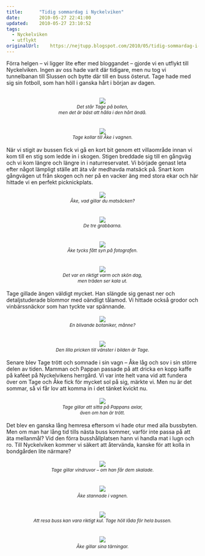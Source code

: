 ```yaml
---
title:		"Tidig sommardag i Nyckelviken"
date:		2010-05-27 22:41:00
updated:	2010-05-27 23:10:52
tags: 
  - Nyckelviken
  - utflykt	
originalUrl:	https://nejtupp.blogspot.com/2010/05/tidig-sommardag-i-nyckelviken.html
---
```


Förra helgen – vi ligger lite efter med bloggandet – gjorde vi en utflykt till Nyckelviken. Ingen av oss hade varit där tidigare, men nu tog vi tunnelbanan till Slussen och bytte där till en buss österut. Tage hade med sig sin fotboll, som han höll i ganska hårt i början av dagen.<br><br><div style="text-align: center;"><img src="../../../../img/Utflykt+till+Nyckelviken-_MG_9820.jpg"><br><span style="font-size:85%;"><span style="font-style: italic;">Det står Tage på bollen,<br>men det är bäst att hålla i den hårt ändå.</span></span><br></div><br><br><div style="text-align: center;"><img src="../../../../img/Utflykt+till+Nyckelviken-_MG_9826.jpg"><br><span style="font-size:85%;"><span style="font-style: italic;">Tage kollar till Åke i vagnen.</span></span><br></div><br>När vi stigit av bussen fick vi gå en kort bit genom ett villaområde innan vi kom till en stig som ledde in i skogen. Stigen breddade sig till en gångväg och vi kom längre och längre in i naturreservatet. Vi började genast leta efter något lämpligt ställe att äta vår medhavda matsäck på. Snart kom gångvägen ut från skogen och ner på en vacker äng med stora ekar och här hittade vi en perfekt picknickplats.<br><br><div style="text-align: center;"><img src="../../../../img/Utflykt+till+Nyckelviken-_MG_9841.jpg"><br><span style="font-size:85%;"><span style="font-style: italic;">Åke, vad gillar du matsäcken?</span></span><br><br><br><img src="../../../../img/Utflykt+till+Nyckelviken-_MG_9866.jpg"><br><span style="font-size:85%;"><span style="font-style: italic;">De tre grabbarna.</span></span><br><br></div><br><div style="text-align: center;"><img src="../../../../img/Utflykt+till+Nyckelviken-_MG_9868.jpg"><br></div><div style="text-align: center;"><span style="font-style: italic;font-size:85%;">Åke tycks fått syn på fotografen.</span><br><br></div><br><div style="text-align: center;"><img src="../../../../img/Utflykt+till+Nyckelviken-_MG_9888.jpg"><br><span style="font-size:85%;"><span style="font-style: italic;">Det var en riktigt varm och skön dag,<br>men träden ser kala ut.</span></span><br></div><br>Tage gillade ängen väldigt mycket. Han slängde sig genast ner och detaljstuderade blommor med oändligt tålamod. Vi hittade också grodor och vinbärssnäckor som han tyckte var spännande.<br><br><div style="text-align: center;"><img src="../../../../img/Utflykt+till+Nyckelviken-_MG_9886.jpg"><br></div><div style="text-align: center;"><span style="font-size:85%;"><span style="font-style: italic;">En blivande botaniker, månne?</span></span><br><br></div><br><div style="text-align: center;"><img src="../../../../img/Utflykt+till+Nyckelviken-_MG_9902.jpg"><br></div><div style="text-align: center;"><span style="font-size:85%;"><span style="font-style: italic;">Den lilla pricken till vänster i bilden är Tage.</span></span><br><br><div style="text-align: left;">Senare blev Tage trött och somnade i sin vagn – Åke låg och sov i sin större delen av tiden. Mamman och Pappan passade på att dricka en kopp kaffe på kaféet på Nyckelvikens herrgård. Vi var inte helt vana vid att fundera över om Tage och Åke fick för mycket sol på sig, märkte vi. Men nu är det sommar, så vi får lov att komma in i det tänket kvickt nu.<br></div><br><img src="../../../../img/Utflykt+till+Nyckelviken-_MG_9918.jpg"><br><span style="font-size:85%;"><span style="font-style: italic;">Tage gillar att sitta på Pappans axlar,<br>även om han är trött.</span></span><br><br><div style="text-align: left;">Det blev en ganska lång hemresa eftersom vi hade otur med alla bussbyten. Men om man har lång tid tills nästa buss kommer, varför inte passa på att äta mellanmål? Vid den förra busshållplatsen hann vi handla mat i lugn och ro. Till Nyckelviken kommer vi säkert att återvända, kanske för att kolla in bondgården lite närmare?<br></div><br></div><div style="text-align: center;"><img src="../../../../img/Utflykt+till+Nyckelviken-_MG_9930.jpg"><br><span style="font-size:85%;"><span style="font-style: italic;">Tage gillar vindruvor – om han får dem skalade.</span></span><br><br><br></div><div style="text-align: center;"><img src="../../../../img/Utflykt+till+Nyckelviken-_MG_9938.jpg"><span style="font-style: italic;font-size:85%;"><br>Åke stannade i vagnen.</span><br></div><div style="text-align: center;"><br></div><br><div style="text-align: center;"><img src="../../../../img/Utflykt+till+Nyckelviken-_MG_9950.jpg"><br><span style="font-size:85%;"><span style="font-style: italic;">Att resa buss kan vara riktigt kul. Tage höll låda för hela bussen.</span></span><br><br><br><img src="../../../../img/Utflykt+till+Nyckelviken-_MG_9964.jpg"><span style="font-size:85%;"><span style="font-style: italic;"><br>Åke gillar sina tärningar.</span></span><br></div>
<!-- no comments on this post -->